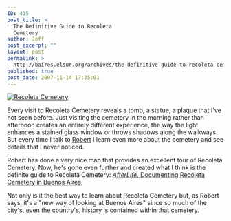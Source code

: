 ```yaml
---
ID: 415
post_title: >
  The Definitive Guide to Recoleta
  Cemetery
author: Jeff
post_excerpt: ""
layout: post
permalink: >
  http://baires.elsur.org/archives/the-definitive-guide-to-recoleta-cemetery/
published: true
post_date: 2007-11-14 17:35:01
---
```

<a href="http://www.recoletacemetery.com/" border="0"><img src='http://baires.elsur.org/wp-content/uploads/2007/11/recoletacemetery.jpg' alt='Recoleta Cemetery' /></a>

Every visit to Recoleta Cemetery reveals a tomb, a statue, a plaque that I've not seen before. Just visiting the cemetery in the morning rather than afternoon creates an entirely different experience, the way the light enhances a stained glass window or throws shadows along the walkways. But every time I talk to <a href="http://www.wrighton.com.ar">Robert</a> I learn even more about the cemetery and see details that I never noticed. 

Robert has done a very nice map that provides an excellent tour of Recoleta Cemetery. Now, he's gone even further and created what I think is the definite guide to Recoleta Cemetery: <a href="http://www.recoletacemetery.com/"><em>AfterLife</em>, Documenting Recoleta Cemetery in Buenos Aires</a>. 

Not only is it the best way to learn about Recoleta Cemetery but, as Robert says, it's a "new way of looking at Buenos Aires" since so much of the city's, even the country's, history is contained within that cemetery.